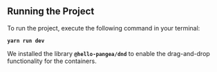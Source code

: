 ## Running the Project

To run the project, execute the following command in your terminal:

**`yarn run dev`**

We installed the library **`@hello-pangea/dnd`** to enable the drag-and-drop functionality for the containers.
